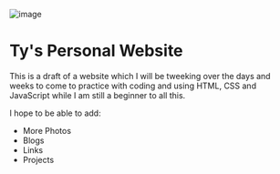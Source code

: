 ![image](https://user-images.githubusercontent.com/125750266/224616835-366b204b-c544-4f08-8e83-76f457c77d67.png)


# Ty's Personal Website 

This is a draft of a website which I will be tweeking over the days and weeks to come to practice with coding and using HTML, CSS and JavaScript while I am still a beginner to all this.

I hope to be able to add:

- More Photos 
- Blogs 
- Links 
- Projects 
